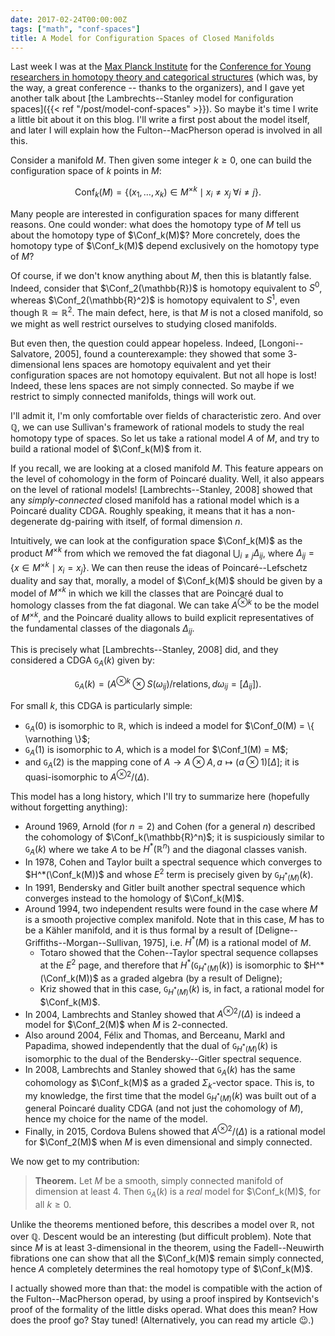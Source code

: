 ```yaml
---
date: 2017-02-24T00:00:00Z
tags: ["math", "conf-spaces"]
title: A Model for Configuration Spaces of Closed Manifolds
---
```


Last week I was at the [Max Planck Institute](https://www.mpim-bonn.mpg.de/) for the [Conference for Young researchers in homotopy theory and categorical structures](https://www.mpim-bonn.mpg.de/node/6791) (which was, by the way, a great conference -- thanks to the organizers), and I gave yet another talk about [the Lambrechts--Stanley model for configuration spaces]({{< ref "/post/model-conf-spaces" >}}). So maybe it's time I write a little bit about it on this blog. I'll write a first post about the model itself, and later I will explain how the Fulton--MacPherson operad is involved in all this.

<!--more-->

Consider a manifold $M$. Then given some integer $k \ge 0$, one can build the configuration space of $k$ points in $M$:

$$\newcommand{\Conf}{\mathrm{Conf}}\Conf_k(M) = \{ (x_1, \dots, x_k) \in M^{\times k} \mid x_i \neq x_j \; \forall i \neq j \}.$$

Many people are interested in configuration spaces for many different reasons. One could wonder: what does the homotopy type of $M$ tell us about the homotopy type of $\Conf_k(M)$? More concretely, does the homotopy type of $\Conf_k(M)$ depend exclusively on the homotopy type of $M$?

Of course, if we don't know anything about $M$, then this is blatantly false. Indeed, consider that $\Conf_2(\mathbb{R})$ is homotopy equivalent to $S^0$, whereas $\Conf_2(\mathbb{R}^2)$ is homotopy equivalent to $S^1$, even though $\mathbb{R} \simeq \mathbb{R}^2$. The main defect, here, is that $M$ is not a closed manifold, so we might as well restrict ourselves to studying closed manifolds.

But even then, the question could appear hopeless. Indeed, [Longoni--Salvatore, 2005], found a counterexample: they showed that some $3$-dimensional lens spaces are homotopy equivalent and yet their configuration spaces are not homotopy equivalent. But not all hope is lost! Indeed, these lens spaces are not simply connected. So maybe if we restrict to simply connected manifolds, things will work out.

I'll admit it, I'm only comfortable over fields of characteristic zero. And over $\mathbb{Q}$, we can use Sullivan's framework of rational models to study the real homotopy type of spaces. So let us take a rational model $A$ of $M$, and try to build a rational model of $\Conf_k(M)$ from it.

If you recall, we are looking at a closed manifold $M$. This feature appears on the level of cohomology in the form of Poincaré duality. Well, it also appears on the level of rational models! [Lambrechts--Stanley, 2008] showed that any _simply-connected_ closed manifold has a rational model which is a Poincaré duality CDGA. Roughly speaking, it means that it has a non-degenerate dg-pairing with itself, of formal dimension $n$.

Intuitively, we can look at the configuration space $\Conf_k(M)$ as the product $M^{\times k}$ from which we removed the fat diagonal $\bigcup_{i \neq j} \Delta_{ij}$, where $\Delta_{ij} = \{ x \in M^{\times k} \mid x_i = x_j \}$. We can then reuse the ideas of Poincaré--Lefschetz duality and say that, morally, a model of $\Conf_k(M)$ should be given by a model of $M^{\times k}$ in which we kill the classes that are Poincaré dual to homology classes from the fat diagonal. We can take $A^{\otimes k}$ to be the model of $M^{\times k}$, and the Poincaré duality allows to build explicit representatives of the fundamental classes of the diagonals $\Delta_{ij}$.

This is precisely what [Lambrechts--Stanley, 2008] did, and they considered a CDGA $\mathtt{G}_A(k)$ given by:

$$\mathtt{G}_A(k) = \bigl( A^{\otimes k} \otimes S(\omega_{ij}) / \text{relations}, d \omega_{ij} = [\Delta_{ij}] \bigr).$$

For small $k$, this CDGA is particularly simple:

- $\mathtt{G}_A(0)$ is isomorphic to $\mathbb{R}$, which is indeed a model for $\Conf_0(M) = \{ \varnothing \}$;
- $\mathtt{G}_A(1)$ is isomorphic to $A$, which is a model for $\Conf_1(M) = M$;
- and $\mathtt{G}_A(2)$ is the mapping cone of $A \to A \otimes A, \, a \mapsto (a \otimes 1) [\Delta]$; it is quasi-isomorphic to $A^{\otimes 2} / (\Delta)$.

This model has a long history, which I'll try to summarize here (hopefully without forgetting anything):

- Around 1969, Arnold (for $n = 2$) and Cohen (for a general $n$) described the cohomology of $\Conf_k(\mathbb{R}^n)$; it is suspiciously similar to $\mathtt{G}_A(k)$ where we take $A$ to be $H^*(\mathbb{R}^n)$ and the diagonal classes vanish.
- In 1978, Cohen and Taylor built a spectral sequence which converges to $H^*(\Conf_k(M))$ and whose $E^2$ term is precisely given by $\mathtt{G}_{H^*(M)}(k)$.
- In 1991, Bendersky and Gitler built another spectral sequence which converges instead to the homology of $\Conf_k(M)$.
- Around 1994, two independent results were found in the case where $M$ is a smooth projective complex manifold. Note that in this case, $M$ has to be a Kähler manifold, and it is thus formal by a result of [Deligne--Griffiths--Morgan--Sullivan, 1975], i.e. $H^*(M)$ is a rational model of $M$.
  - Totaro showed that the Cohen--Taylor spectral sequence collapses at the $E^2$ page, and therefore that $H^*(\mathtt{G}_{H^*(M)}(k))$ is isomorphic to $H^*(\Conf_k(M))$ as a graded algebra (by a result of Deligne);
  - Kriz showed that in this case, $\mathtt{G}_{H^*(M)}(k)$ is, in fact, a rational model for $\Conf_k(M)$.
- In 2004, Lambrechts and Stanley showed that $A^{\otimes 2} / (\Delta)$ is indeed a model for $\Conf_2(M)$ when $M$ is $2$-connected.
- Also around 2004, Félix and Thomas, and Berceanu, Markl and Papadima, showed independently that the dual of $\mathtt{G}_{H^*(M)}(k)$ is isomorphic to the dual of the Bendersky--Gitler spectral sequence.
- In 2008, Lambrechts and Stanley showed that $\mathtt{G}_A(k)$ has the same cohomology as $\Conf_k(M)$ as a graded $\Sigma_k$-vector space. This is, to my knowledge, the first time that the model $\mathtt{G}_{H^*(M)}(k)$ was built out of a general Poincaré duality CDGA (and not just the cohomology of $M$), hence my choice for the name of the model.
- Finally, in 2015, Cordova Bulens showed that $A^{\otimes 2} / (\Delta)$ is a rational model for $\Conf_2(M)$ when $M$ is even dimensional and simply connected.

We now get to my contribution:

> **Theorem.** Let $M$ be a smooth, simply connected manifold of dimension at least $4$. Then $\mathtt{G}_A(k)$ is a _real_ model for $\Conf_k(M)$, for all $k \ge 0$.

Unlike the theorems mentioned before, this describes a model over $\mathbb{R}$, not over $\mathbb{Q}$. Descent would be an interesting (but difficult problem). Note that since $M$ is at least $3$-dimensional in the theorem, using the Fadell--Neuwirth fibrations one can show that all the $\Conf_k(M)$ remain simply connected, hence $A$ completely determines the real homotopy type of $\Conf_k(M)$.

I actually showed more than that: the model is compatible with the action of the Fulton--MacPherson operad, by using a proof inspired by Kontsevich's proof of the formality of the little disks operad. What does this mean? How does the proof go? Stay tuned! (Alternatively, you can read my article :wink:.)
